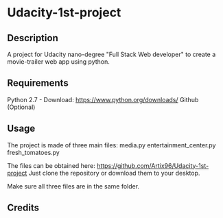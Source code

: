 # Udacity-1st-project

## Description
A project for Udacity nano-degree "Full Stack Web developer" to create a movie-trailer web app using python. 

## Requirements
Python 2.7 - Download: https://www.python.org/downloads/
Github (Optional)

## Usage
The project is made of three main files:
  media.py
  entertainment_center.py
  fresh_tomatoes.py
  
The files can be obtained here: https://github.com/Artix96/Udacity-1st-project
Just clone the repository or download them to your desktop.

Make sure all three files are in the same folder.
## Credits
